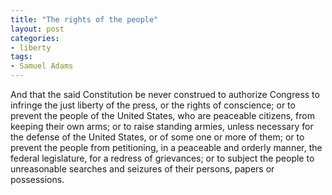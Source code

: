 ```yaml
---
title: "The rights of the people"
layout: post
categories:
- liberty
tags:
- Samuel Adams
---
```


And that the said Constitution be never construed to authorize Congress to infringe the just liberty of the press, or the rights of conscience; or to prevent the people of the United States, who are peaceable citizens, from keeping their own arms; or to raise standing armies, unless necessary for the defense of the United States, or of some one or more of them; or to prevent the people from petitioning, in a peaceable and orderly manner, the federal legislature, for a redress of grievances; or to subject the people to unreasonable searches and seizures of their persons, papers or possessions.